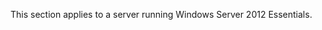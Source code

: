 <Token xmlns:xlink="http://www.w3.org/1999/xlink">This section applies to a server running Windows Server 2012 Essentials.</Token>